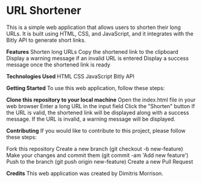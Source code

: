 # **URL Shortener**
This is a simple web application that allows users to shorten their long URLs. It is built using HTML, CSS, and JavaScript, and it integrates with the Bitly API to generate short links.

**Features**
Shorten long URLs
Copy the shortened link to the clipboard
Display a warning message if an invalid URL is entered
Display a success message once the shortened link is ready

**Technologies Used**
HTML
CSS
JavaScript
Bitly API

**Getting Started**
To use this web application, follow these steps:

**Clone this repository to your local machine**
Open the index.html file in your web browser
Enter a long URL in the input field
Click the "Shorten" button
If the URL is valid, the shortened link will be displayed along with a success message. If the URL is invalid, a warning message will be displayed.

**Contributing**
If you would like to contribute to this project, please follow these steps:

Fork this repository
Create a new branch (git checkout -b new-feature)
Make your changes and commit them (git commit -am 'Add new feature')
Push to the branch (git push origin new-feature)
Create a new Pull Request

**Credits**
This web application was created by Dimitris Morrison.
